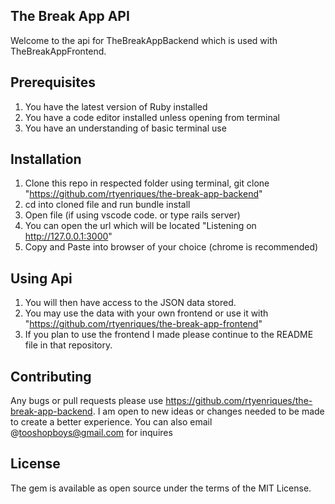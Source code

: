 The Break App API  
---------------

Welcome to the api for TheBreakAppBackend which is used with TheBreakAppFrontend. 

Prerequisites
-------------
1. You have the latest version of Ruby installed
2. You have a code editor installed unless opening from terminal
2. You have an understanding of basic terminal use  

Installation
---------------
1. Clone this repo in respected folder using terminal, git clone "https://github.com/rtyenriques/the-break-app-backend"
2. cd into cloned file and run bundle install
3. Open file (if using vscode code. or type rails server)
4. You can open the url which will be located "Listening on http://127.0.0.1:3000"
5. Copy and Paste into browser of your choice (chrome is recommended)


Using Api
---------------
1. You will then have access to the JSON data stored.
2. You may use the data with your own frontend or use it with "https://github.com/rtyenriques/the-break-app-frontend"
3. If you plan to use the frontend I made please continue to the README file in that repository.  

Contributing
---------------
Any bugs or pull requests please use https://github.com/rtyenriques/the-break-app-backend. I am open to new ideas or changes needed to be made to create a better experience. You can also email @tooshopboys@gmail.com for inquires

License
------------
The gem is available as open source under the terms of the MIT License.